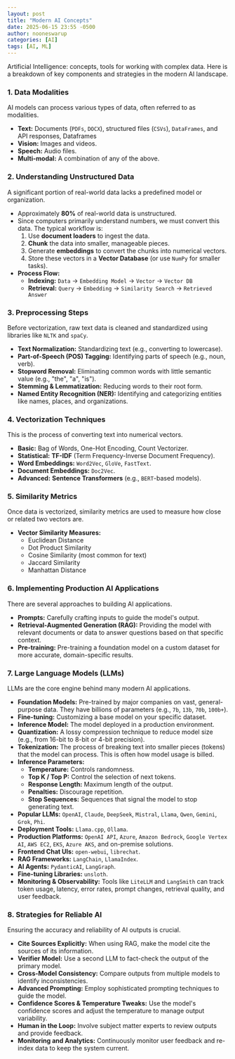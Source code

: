 ```yaml
---
layout: post
title: "Modern AI Concepts"
date: 2025-06-15 23:55 -0500
author: nooneswarup
categories: [AI]
tags: [AI, ML]
---
```


Artificial Intelligence: concepts, tools for working with complex data. 
Here is a breakdown of key components and strategies in the modern AI landscape.

### 1. Data Modalities
AI models can process various types of data, often referred to as modalities.
* **Text:** Documents (`PDFs`, `DOCX`), structured files (`CSVs`), `DataFrames`, and API responses, Dataframes
* **Vision:** Images and videos.
* **Speech:** Audio files.
* **Multi-modal:** A combination of any of the above.

### 2. Understanding Unstructured Data
A significant portion of real-world data lacks a predefined model or organization.
* Approximately **80%** of real-world data is unstructured.
* Since computers primarily understand numbers, we must convert this data. The typical workflow is:
    1.  Use **document loaders** to ingest the data.
    2.  **Chunk** the data into smaller, manageable pieces.
    3.  Generate **embeddings** to convert the chunks into numerical vectors.
    4.  Store these vectors in a **Vector Database** (or use `NumPy` for smaller tasks).
* **Process Flow:**
    * **Indexing:** `Data` → `Embedding Model` → `Vector` → `Vector DB`
    * **Retrieval:** `Query` → `Embedding` → `Similarity Search` → `Retrieved Answer`

### 3. Preprocessing Steps
Before vectorization, raw text data is cleaned and standardized using libraries like `NLTK` and `spaCy`.
* **Text Normalization:** Standardizing text (e.g., converting to lowercase).
* **Part-of-Speech (POS) Tagging:** Identifying parts of speech (e.g., noun, verb).
* **Stopword Removal:** Eliminating common words with little semantic value (e.g., "the", "a", "is").
* **Stemming & Lemmatization:** Reducing words to their root form.
* **Named Entity Recognition (NER):** Identifying and categorizing entities like names, places, and organizations.

### 4. Vectorization Techniques
This is the process of converting text into numerical vectors.
* **Basic:** Bag of Words, One-Hot Encoding, Count Vectorizer.
* **Statistical:** **TF-IDF** (Term Frequency-Inverse Document Frequency).
* **Word Embeddings:** `Word2Vec`, `GloVe`, `FastText`.
* **Document Embeddings:** `Doc2Vec`.
* **Advanced:** **Sentence Transformers** (e.g., `BERT`-based models).

### 5. Similarity Metrics
Once data is vectorized, similarity metrics are used to measure how close or related two vectors are.
* **Vector Similarity Measures:**
    * Euclidean Distance
    * Dot Product Similarity
    * Cosine Similarity (most common for text)
    * Jaccard Similarity
    * Manhattan Distance

### 6. Implementing Production AI Applications
There are several approaches to building AI applications.
* **Prompts:** Carefully crafting inputs to guide the model's output.
* **Retrieval-Augmented Generation (RAG):** Providing the model with relevant documents or data to answer questions based on that specific context.
* **Pre-training:** Pre-training a foundation model on a custom dataset for more accurate, domain-specific results.

### 7. Large Language Models (LLMs)
LLMs are the core engine behind many modern AI applications.
* **Foundation Models:** Pre-trained by major companies on vast, general-purpose data. They have billions of parameters (e.g., `7b`, `13b`, `70b`, `100b+`).
* **Fine-tuning:** Customizing a base model on your specific dataset.
* **Inference Model:** The model deployed in a production environment.
* **Quantization:** A lossy compression technique to reduce model size (e.g., from 16-bit to 8-bit or 4-bit precision).
* **Tokenization:** The process of breaking text into smaller pieces (tokens) that the model can process. This is often how model usage is billed.
* **Inference Parameters:**
    * **Temperature:** Controls randomness.
    * **Top K / Top P:** Control the selection of next tokens.
    * **Response Length:** Maximum length of the output.
    * **Penalties:** Discourage repetition.
    * **Stop Sequences:** Sequences that signal the model to stop generating text.
* **Popular LLMs:** `OpenAI`, `Claude`, `DeepSeek`, `Mistral`, `Llama`, `Qwen`, `Gemini`, `Grok`, `Phi`.
* **Deployment Tools:** `Llama.cpp`, `Ollama`.
* **Production Platforms:** `OpenAI API`, `Azure`, `Amazon Bedrock`, `Google Vertex AI`, `AWS EC2`, `EKS`, `Azure AKS`, and on-premise solutions.
* **Frontend Chat UIs:** `open-webui`, `librechat`.
* **RAG Frameworks:** `LangChain`, `LlamaIndex`.
* **AI Agents:** `PydanticAI`, `LangGraph`.
* **Fine-tuning Libraries:** `unsloth`.
* **Monitoring & Observability:** Tools like `LiteLLM` and `LangSmith` can track token usage, latency, error rates, prompt changes, retrieval quality, and user feedback.

### 8. Strategies for Reliable AI
Ensuring the accuracy and reliability of AI outputs is crucial.
* **Cite Sources Explicitly:** When using RAG, make the model cite the sources of its information.
* **Verifier Model:** Use a second LLM to fact-check the output of the primary model.
* **Cross-Model Consistency:** Compare outputs from multiple models to identify inconsistencies.
* **Advanced Prompting:** Employ sophisticated prompting techniques to guide the model.
* **Confidence Scores & Temperature Tweaks:** Use the model's confidence scores and adjust the temperature to manage output variability.
* **Human in the Loop:** Involve subject matter experts to review outputs and provide feedback.
* **Monitoring and Analytics:** Continuously monitor user feedback and re-index data to keep the system current.
